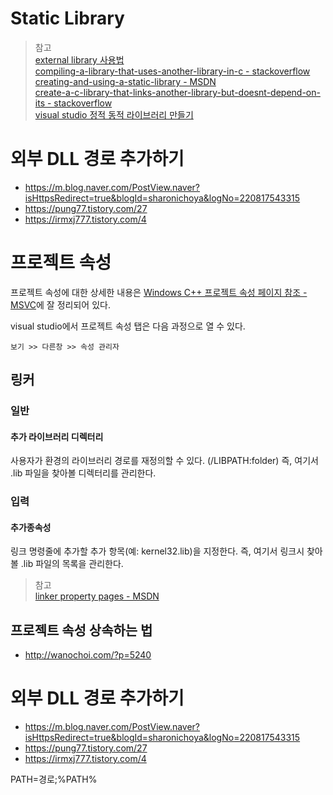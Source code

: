 # Static Library

> 참고  
> [external library 사용법](https://gnueskob.github.io/editor/2019/08/11/external-lib.html)  
> [compiling-a-library-that-uses-another-library-in-c - stackoverflow](https://stackoverflow.com/questions/41322971/compiling-a-library-that-uses-another-library-in-c)  
> [creating-and-using-a-static-library - MSDN](https://docs.microsoft.com/en-us/cpp/build/walkthrough-creating-and-using-a-static-library-cpp?view=msvc-170)  
> [create-a-c-library-that-links-another-library-but-doesnt-depend-on-its - stackoverflow](https://stackoverflow.com/questions/36665221/can-i-create-a-c-library-that-links-another-library-but-doesnt-depend-on-its-i)  
> [visual studio 정적 동적 라이브러리 만들기](https://www.vbflash.net/193)  

# 외부 DLL 경로 추가하기
* https://m.blog.naver.com/PostView.naver?isHttpsRedirect=true&blogId=sharonichoya&logNo=220817543315
* https://pung77.tistory.com/27
* https://irmxj777.tistory.com/4

# 프로젝트 속성
프로젝트 속성에 대한 상세한 내용은 [Windows C++ 프로젝트 속성 페이지 참조 - MSVC](https://docs.microsoft.com/ko-kr/cpp/build/reference/property-pages-visual-cpp?view=msvc-160)에 잘 정리되어 있다.

visual studio에서 프로젝트 속성 탭은 다음 과정으로 열 수 있다.

    보기 >> 다른창 >> 속성 관리자

## 링커

### 일반
#### 추가 라이브러리 디렉터리
사용자가 환경의 라이브러리 경로를 재정의할 수 있다. (/LIBPATH:folder) 즉, 여기서 .lib 파일을 찾아볼 디렉터리를 관리한다.

### 입력
#### 추가종속성
링크 명령줄에 추가할 추가 항목(예: kernel32.lib)을 지정한다. 즉, 여기서 링크시 찾아 볼 .lib 파일의 목록을 관리한다.

> 참고  
> [linker property pages - MSDN](https://docs.microsoft.com/ko-kr/cpp/build/reference/linker-property-pages?view=msvc-160)

## 프로젝트 속성 상속하는 법
* http://wanochoi.com/?p=5240

# 외부 DLL 경로 추가하기
* https://m.blog.naver.com/PostView.naver?isHttpsRedirect=true&blogId=sharonichoya&logNo=220817543315
* https://pung77.tistory.com/27
* https://irmxj777.tistory.com/4

PATH=경로;%PATH%

